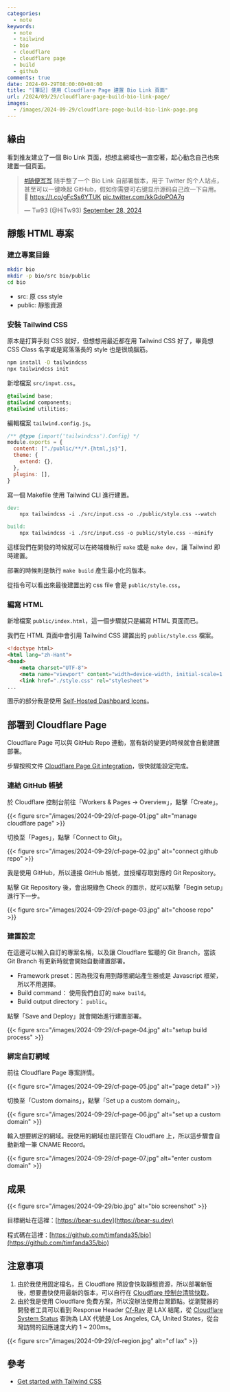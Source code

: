 ```yaml
---
categories:
  - note
keywords:
  - note
  - tailwind
  - bio
  - cloudflare
  - cloudflare page
  - build
  - github
comments: true
date: 2024-09-29T08:00:00+08:00
title: "[筆記] 使用 Cloudflare Page 建置 Bio Link 頁面"
url: /2024/09/29/cloudflare-page-build-bio-link-page/
images:
  - /images/2024-09-29/cloudflare-page-build-bio-link-page.png
---
```


## 緣由

看到推友建立了一個 Bio Link 頁面，想想主網域也一直空著，起心動念自己也來建置一個頁面。

<blockquote class="twitter-tweet"><p lang="zh" dir="ltr"><a href="https://twitter.com/hashtag/%E9%9A%8F%E4%BE%BF%E5%86%99%E5%86%99?src=hash&amp;ref_src=twsrc%5Etfw">#随便写写</a> 随手整了一个 Bio Link 自部署版本，用于 Twitter 的个人站点，甚至可以一键唤起 GitHub，假如你需要可右键显示源码自己改一下自用。<br>🤖 <a href="https://t.co/gFcSs6YTUK">https://t.co/gFcSs6YTUK</a> <a href="https://t.co/kkGdoPOA7g">pic.twitter.com/kkGdoPOA7g</a></p>&mdash; Tw93 (@HiTw93) <a href="https://twitter.com/HiTw93/status/1839821826383360137?ref_src=twsrc%5Etfw">September 28, 2024</a></blockquote>

## 靜態 HTML 專案

### 建立專案目錄

```bash
mkdir bio
mkdir -p bio/src bio/public
cd bio
```

- src: 原 css style
- public: 靜態資源

### 安裝 Tailwind CSS

原本是打算手刻 CSS 就好，但想想用最近都在用 Tailwind CSS 好了，畢竟想 CSS Class 名字或是寫落落長的 style 也是很燒腦筋。

```bash
npm install -D tailwindcss
npx tailwindcss init
```

新增檔案 `src/input.css`。

```css
@tailwind base;
@tailwind components;
@tailwind utilities;
```

編輯檔案 `tailwind.config.js`。

```javascript
/** @type {import('tailwindcss').Config} */
module.exports = {
  content: ["./public/**/*.{html,js}"],
  theme: {
    extend: {},
  },
  plugins: [],
}
```

寫一個 Makefile 使用 Tailwind CLI 進行建置。

```makefile
dev:
	npx tailwindcss -i ./src/input.css -o ./public/style.css --watch

build:
	npx tailwindcss -i ./src/input.css -o public/style.css --minify
```

這樣我們在開發的時候就可以在終端機執行 `make` 或是 `make dev`，讓 Tailwind 即時建置。

部署的時候則是執行 `make build` 產生最小化的版本。

從指令可以看出來最後建置出的 css file 會是 `public/style.css`。

### 編寫 HTML

新增檔案 `public/index.html`，這一個步驟就只是編寫 HTML 頁面而已。

我們在 HTML 頁面中會引用 Tailwind CSS 建置出的 `public/style.css` 檔案。

```html
<!doctype html>
<html lang="zh-Hant">
<head>
    <meta charset="UTF-8">
    <meta name="viewport" content="width=device-width, initial-scale=1.0">
    <link href="./style.css" rel="stylesheet">
...
```

圖示的部分我是使用 [Self-Hosted Dashboard Icons](https://selfh.st/icons/)。

## 部署到 Cloudflare Page

Cloudflare Page 可以與 GitHub Repo 連動，當有新的變更的時候就會自動建置部署。

步驟按照文件 [Cloudflare Page Git integration](https://developers.cloudflare.com/pages/get-started/git-integration/)，很快就能設定完成。

### 連結 GitHub 帳號

於 Cloudflare 控制台前往「Workers & Pages -> Overview」，點擊「Create」。

{{< figure src="/images/2024-09-29/cf-page-01.jpg" alt="manage cloudflare page" >}}

切換至「Pages」，點擊「Connect to Git」。

{{< figure src="/images/2024-09-29/cf-page-02.jpg" alt="connect github repo" >}}

我是使用 GitHub，所以連接 GitHub 帳號，並授權存取對應的 Git Repository。

點擊 Git Repository 後，會出現綠色 Check 的圖示，就可以點擊「Begin setup」進行下一步。

{{< figure src="/images/2024-09-29/cf-page-03.jpg" alt="choose repo" >}}

### 建置設定

在這邊可以輸入自訂的專案名稱，以及讓 Cloudflare 監聽的 Git Branch，當該 Git Branch 有更新時就會開始自動建置部署。

- Framework preset：因為我沒有用到靜態網站產生器或是 Javascript 框架，所以不用選擇。
- Build command： 使用我們自訂的 `make build`。
- Build output directory： `public`。

點擊「Save and Deploy」就會開始進行建置部署。

{{< figure src="/images/2024-09-29/cf-page-04.jpg" alt="setup build process" >}}

### 綁定自訂網域

前往 Cloudflare Page 專案詳情。

{{< figure src="/images/2024-09-29/cf-page-05.jpg" alt="page detail" >}}

切換至「Custom domains」，點擊「Set up a custom domain」。

{{< figure src="/images/2024-09-29/cf-page-06.jpg" alt="set up a custom domain" >}}

輸入想要綁定的網域。我使用的網域也是託管在 Cloudflare 上，所以這步驟會自動新增一筆 CNAME Record。

{{< figure src="/images/2024-09-29/cf-page-07.jpg" alt="enter custom domain" >}}

## 成果

{{< figure src="/images/2024-09-29/bio.jpg" alt="bio screenshot" >}}

目標網址在這裡：[https://bear-su.dev](https://bear-su.dev)

程式碼在這裡：[https://github.com/timfanda35/bio](https://github.com/timfanda35/bio)

## 注意事項

1. 由於我使用固定檔名，且 Cloudflare 預設會快取靜態資源，所以部署新版後，想要盡快使用最新的版本，可以自行在 [Cloudflare 控制台清除快取](https://developers.cloudflare.com/cache/how-to/purge-cache/)。
2. 由於我是使用 Cloudflare 免費方案，所以沒辦法使用台灣節點。從瀏覽器的開發者工具可以看到 Response Header [Cf-Ray](https://developers.cloudflare.com/fundamentals/reference/http-request-headers/#cf-ray) 是 LAX 結尾，從 [Cloudflare System Status](https://www.cloudflarestatus.com/) 查詢為 LAX 代號是 Los Angeles, CA, United States，從台灣訪問的回應速度大約 1 ~ 200ms。

{{< figure src="/images/2024-09-29/cf-region.jpg" alt="cf lax" >}}

## 參考
- [Get started with Tailwind CSS](https://tailwindcss.com/docs/installation)
